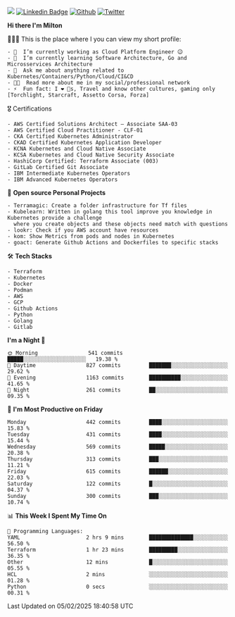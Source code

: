 ![](https://komarev.com/ghpvc/?username=miltlima&color=blueviolet) [![Linkedin Badge](https://img.shields.io/badge/-LinkedIn-blue?style=flat-square&logo=Linkedin&logoColor=white&link=https://www.linkedin.com/in/miltonlimaj/)](https://www.linkedin.com/in/miltonlimaj/) [![Github](https://img.shields.io/github/followers/miltlima?style=social)](https://github.com/miltlima?tab=followers) [![Twitter](https://img.shields.io/twitter/follow/milt_lima?style=social)](https://twitter.com/milt_lima)
 


     
**Hi there I'm Milton**

👨🏽‍💻 This is the place where I you can view my short profile:
```text
- 🔭  I’m currently working as Cloud Platform Engineer 😉
- 🌱  I’m currently learning Software Architecture, Go and Microsservices Architecture
- 💬  Ask me about anything related to Kubernetes/Containers/Python/Cloud/CI&CD
- 👨‍💻  Read more about me in my social/professional network
- ⚡  Fun fact: I ❤️ 🐶s, Travel and know other cultures, gaming only [Torchlight, Starcraft, Assetto Corsa, Forza]
```
🎖 Certifications
```text
- AWS Certified Solutions Architect – Associate SAA-03
- AWS Certified Cloud Practitioner - CLF-01
- CKA Certified Kubernetes Administrator
- CKAD Certified Kubernetes Application Developer
- KCNA Kubernetes and Cloud Native Associate
- KCSA Kubernetes and Cloud Native Security Associate
- HashiCorp Certified: Terraform Associate (003)
- GitLab Certified Git Associate
- IBM Intermediate Kubernetes Operators
- IBM Advanced Kubernetes Operators
```
📐 **Open source Personal Projects**

```text
- Terramagic: Create a folder infrastructure for Tf files
- Kubelearn: Written in golang this tool improve you knowledge in Kubernetes provide a challenge
  where you create objects and these objects need match with questions
- lookr: Check if you AWS account have resources
- kom: Show Metrics from pods and nodes in Kubernetes
- goact: Generate Github Actions and Dockerfiles to specific stacks
```
🛠 **Tech Stacks**

```text
- Terraform
- Kubernetes
- Docker
- Podman
- AWS
- GCP
- Github Actions
- Python
- Golang
- Gitlab
```         

<!--START_SECTION:waka-->
**I'm a Night 🦉** 

```text
🌞 Morning                541 commits         █████░░░░░░░░░░░░░░░░░░░░   19.38 % 
🌆 Daytime                827 commits         ███████░░░░░░░░░░░░░░░░░░   29.62 % 
🌃 Evening                1163 commits        ██████████░░░░░░░░░░░░░░░   41.65 % 
🌙 Night                  261 commits         ██░░░░░░░░░░░░░░░░░░░░░░░   09.35 % 
```
📅 **I'm Most Productive on Friday** 

```text
Monday                   442 commits         ████░░░░░░░░░░░░░░░░░░░░░   15.83 % 
Tuesday                  431 commits         ████░░░░░░░░░░░░░░░░░░░░░   15.44 % 
Wednesday                569 commits         █████░░░░░░░░░░░░░░░░░░░░   20.38 % 
Thursday                 313 commits         ███░░░░░░░░░░░░░░░░░░░░░░   11.21 % 
Friday                   615 commits         ██████░░░░░░░░░░░░░░░░░░░   22.03 % 
Saturday                 122 commits         █░░░░░░░░░░░░░░░░░░░░░░░░   04.37 % 
Sunday                   300 commits         ███░░░░░░░░░░░░░░░░░░░░░░   10.74 % 
```


📊 **This Week I Spent My Time On** 

```text
💬 Programming Languages: 
YAML                     2 hrs 9 mins        ██████████████░░░░░░░░░░░   56.50 % 
Terraform                1 hr 23 mins        █████████░░░░░░░░░░░░░░░░   36.35 % 
Other                    12 mins             █░░░░░░░░░░░░░░░░░░░░░░░░   05.55 % 
HCL                      2 mins              ░░░░░░░░░░░░░░░░░░░░░░░░░   01.28 % 
Python                   0 secs              ░░░░░░░░░░░░░░░░░░░░░░░░░   00.31 % 
```


 Last Updated on 05/02/2025 18:40:58 UTC
<!--END_SECTION:waka-->
